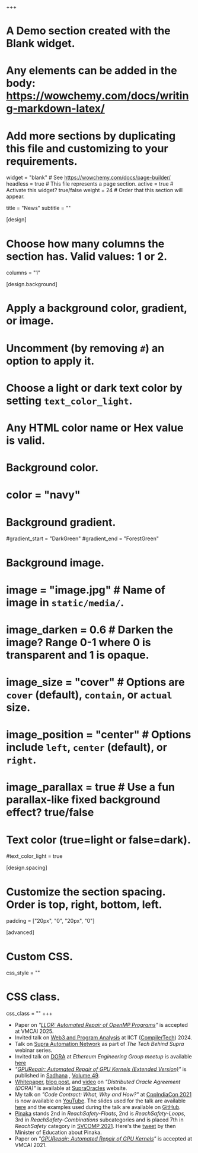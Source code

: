 +++
# A Demo section created with the Blank widget.
# Any elements can be added in the body: https://wowchemy.com/docs/writing-markdown-latex/
# Add more sections by duplicating this file and customizing to your requirements.

widget = "blank"  # See https://wowchemy.com/docs/page-builder/
headless = true  # This file represents a page section.
active = true  # Activate this widget? true/false
weight = 24  # Order that this section will appear.

title = "News"
subtitle = ""

[design]
  # Choose how many columns the section has. Valid values: 1 or 2.
  columns = "1"

[design.background]
  # Apply a background color, gradient, or image.
  #   Uncomment (by removing `#`) an option to apply it.
  #   Choose a light or dark text color by setting `text_color_light`.
  #   Any HTML color name or Hex value is valid.

  # Background color.
  # color = "navy"
  
  # Background gradient.
  #gradient_start = "DarkGreen"
  #gradient_end = "ForestGreen"
  
  # Background image.
  # image = "image.jpg"  # Name of image in `static/media/`.
  # image_darken = 0.6  # Darken the image? Range 0-1 where 0 is transparent and 1 is opaque.
  # image_size = "cover"  #  Options are `cover` (default), `contain`, or `actual` size.
  # image_position = "center"  # Options include `left`, `center` (default), or `right`.
  # image_parallax = true  # Use a fun parallax-like fixed background effect? true/false
  
  # Text color (true=light or false=dark).
  #text_color_light = true

[design.spacing]
  # Customize the section spacing. Order is top, right, bottom, left.
  padding = ["20px", "0", "20px", "0"]

[advanced]
 # Custom CSS. 
 css_style = ""
 
 # CSS class.
 css_class = ""
+++

- Paper on _"[LLOR: Automated Repair of OpenMP Programs](/publication/llor-vmcai25/)"_ is accepted at VMCAI 2025.
- Invited talk on [Web3 and Program Analysis](https://www.youtube.com/watch?v=CZLJ28Sw9nw) at IICT ([CompilerTech](https://compilertech.org)) 2024.
- Talk on [Supra Automation Network](https://www.youtube.com/watch?v=w07EkuNPdwM) as part of _The Tech Behind Supra_ webinar series.
- Invited talk on [DORA](/project/dora) at _Ethereum Engineering Group meetup_ is available [here](https://www.youtube.com/watch?v=i9ySrtZD6sM)
- _"[GPURepair: Automated Repair of GPU Kernels (Extended Version)](https://www.ias.ac.in/describe/article/sadh/049/0010)"_ is published in [Sadhana](https://www.ias.ac.in/Journals/Sadhana) , [Volume 49](https://www.ias.ac.in/listing/articles/sadh/049).
- [Whitepaper](https://supraoracles.com/docs/SupraOracles-DORA-Whitepaper.pdf), [blog post](https://supraoracles.com/news/dora-distributed-oracle-agreement/), and [video](https://supraoracles.com/whitepapers/) on _"Distributed Oracle Agreement (DORA)"_ is available at [SupraOracles](https://supraoracles.com) website.
- My talk on _"Code Contract: What, Why and How?"_ at [CppIndiaCon 2021](https://www.cppindia.co.in/conference/2021/conference_home/) is now available on [YouTube](https://www.youtube.com/watch?v=_eoZ4OfHypU&t=1s). The slides used for the talk are available [here](https://slides.com/saurabhjoshi-1/deck/fullscreen) and the examples used during the talk are available on [GitHub](https://github.com/sbjoshi/CppIndiaCon-Examples).
- [Pinaka](https://github.com/sbjoshi/Pinaka) stands 2nd in _ReachSafety-Floats_, 2nd is _ReachSafety-Loops_, 3rd in _ReachSafety-Combinations_ subcategories and is placed 7th in _ReachSafety_ category in [SVCOMP 2021](https://sv-comp.sosy-lab.org/2021/). Here's the [tweet](https://twitter.com/DrRPNishank/status/1218154287735484416) by then Minister of Education about Pinaka.
- Paper on _"[GPURepair: Automated Repair of GPU Kernels](/publication/gpurepair-vmcai21/)"_ is accepted at VMCAI 2021.

